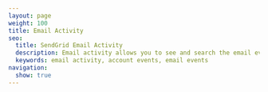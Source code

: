 ```yaml
---
layout: page
weight: 100
title: Email Activity
seo:
  title: SendGrid Email Activity
  description: Email activity allows you to see and search the email events on your account. 
  keywords: email activity, account events, email events
navigation: 
  show: true
---
```


